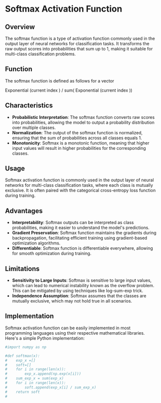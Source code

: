 # Softmax Activation Function

## Overview
The softmax function is a type of activation function commonly used in the output layer of neural networks for classification tasks. It transforms the raw output scores into probabilities that sum up to 1, making it suitable for multi-class classification problems.

## Function
The softmax function is defined as follows for a vector 

Exponential (current index ) /  sum( Exponential (current index ))

## Characteristics
- **Probabilistic Interpretation**: The softmax function converts raw scores into probabilities, allowing the model to output a probability distribution over multiple classes.
- **Normalization**: The output of the softmax function is normalized, ensuring that the sum of probabilities across all classes equals 1.
- **Monotonicity**: Softmax is a monotonic function, meaning that higher input values will result in higher probabilities for the corresponding classes.

## Usage
Softmax activation function is commonly used in the output layer of neural networks for multi-class classification tasks, where each class is mutually exclusive. It is often paired with the categorical cross-entropy loss function during training.

## Advantages
- **Interpretability**: Softmax outputs can be interpreted as class probabilities, making it easier to understand the model's predictions.
- **Gradient Preservation**: Softmax function maintains the gradients during backpropagation, facilitating efficient training using gradient-based optimization algorithms.
- **Differentiable**: Softmax function is differentiable everywhere, allowing for smooth optimization during training.

## Limitations
- **Sensitivity to Large Inputs**: Softmax is sensitive to large input values, which can lead to numerical instability known as the overflow problem. This can be mitigated by using techniques like log-sum-exp trick.
- **Independence Assumption**: Softmax assumes that the classes are mutually exclusive, which may not hold true in all scenarios.

## Implementation
Softmax activation function can be easily implemented in most programming languages using their respective mathematical libraries. Here's a simple Python implementation:

```python
#import numpy as np

#def softmax(x):
#    exp_x =[]
#    soft=[]
#    for i in range(len(x)):
#        exp_x.append(np.exp(x[i]))
#    sum_exp_x = sum(exp_x)
#    for i in range(len(x)):
#        soft.append(exp_x[i] / sum_exp_x)
#    return soft
#

